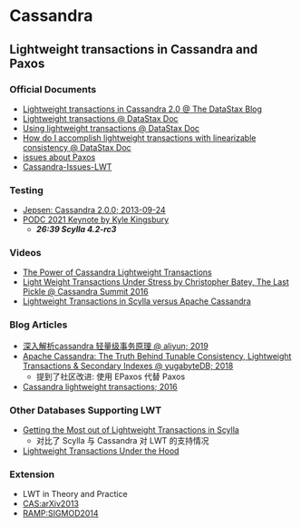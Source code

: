 # Cassandra

## Lightweight transactions in Cassandra and Paxos
### Official Documents
- [Lightweight transactions in Cassandra 2.0 @ The DataStax Blog](https://www.datastax.com/blog/lightweight-transactions-cassandra-20)
- [Lightweight transactions @ DataStax Doc](https://docs.datastax.com/en/cassandra-oss/2.1/cassandra/dml/dml_ltwt_transaction_c.html#:~:text=Cassandra%20implements%20lightweight%20transactions%20by%20extending%20the%20Paxos,for%20a%20master%20database%20or%20%20two-phase%20commit.)
- [Using lightweight transactions @ DataStax Doc](https://docs.datastax.com/en/cql-oss/3.3/cql/cql_using/useInsertLWT.html)
- [How do I accomplish lightweight transactions with linearizable consistency @ DataStax Doc](https://docs.datastax.com/en/cassandra-oss/3.0/cassandra/dml/dmlLtwtTransactions.html)
- [issues about Paxos](https://issues.apache.org/jira/browse/CASSANDRA-5830?jql=text%20~%20%22paxos%22)
- [Cassandra-Issues-LWT](https://issues.apache.org/jira/browse/CASSANDRA-16784?jql=project%20%3D%20CASSANDRA%20AND%20component%20%3D%20%22Feature%2FLightweight%20Transactions%22)
### Testing
- [Jepsen: Cassandra 2.0.0; 2013-09-24](https://aphyr.com/posts/294-call-me-maybe-cassandra)
- [PODC 2021 Keynote by Kyle Kingsbury](https://youtu.be/EjNf_kbx36E)
  - ***26:39 Scylla 4.2-rc3***

### Videos
- [The Power of Cassandra Lightweight Transactions](https://youtu.be/KQZKIxRoreE)
- [Light Weight Transactions Under Stress by Christopher Batey, The Last Pickle @ Cassandra Summit 2016](https://youtu.be/wcxQM3ZN20c)
- [Lightweight Transactions in Scylla versus Apache Cassandra](https://youtu.be/IaJIsMApvN0)
### Blog Articles
- [深入解析cassandra 轻量级事务原理 @ aliyun; 2019](https://developer.aliyun.com/article/714656)
- [Apache Cassandra: The Truth Behind Tunable Consistency, Lightweight Transactions & Secondary Indexes @ yugabyteDB; 2018](https://blog.yugabyte.com/apache-cassandra-lightweight-transactions-secondary-indexes-tunable-consistency/)
  - 提到了社区改进: 使用 EPaxos 代替 Paxos
- [Cassandra lightweight transactions; 2016](http://www.beyondthelines.net/databases/cassandra-lightweight-transactions/)
### Other Databases Supporting LWT
- [Getting the Most out of Lightweight Transactions in Scylla](https://www.scylladb.com/2020/07/15/getting-the-most-out-of-lightweight-transactions-in-scylla/)
  - 对比了 Scylla 与 Cassandra 对 LWT 的支持情况
- [Lightweight Transactions Under the Hood](https://university.scylladb.com/courses/data-modeling/lessons/lightweight-transactions/topic/lightweight-transactions-under-the-hood/)

### Extension
- LWT in Theory and Practice
- [CAS:arXiv2013](refs/arXiv2013%201309.2772%20A%20Practical%20Distributed%20Universal%20Construction%20with%20Unknown%20Participants.pdf)
- [RAMP:SIGMOD2014](refs/SIGMOD2014%20Scalable%20Atomic%20Visibility%20with%20RAMP%20Transactions.pdf)